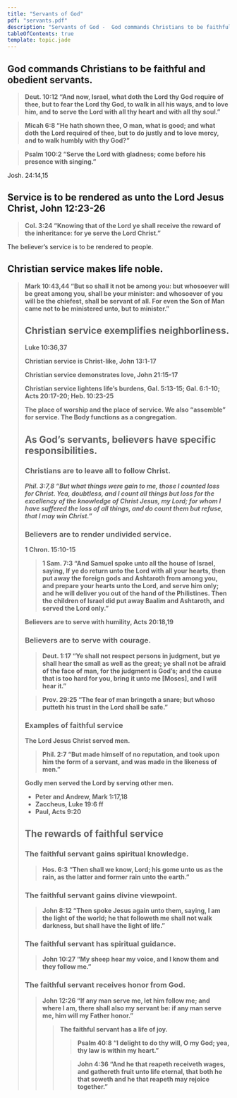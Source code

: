 ```yaml
---
title: "Servants of God"
pdf: "servants.pdf"
description: "Servants of God -  God commands Christians to be faithful and obedient servants."
tableOfContents: true
template: topic.jade
---
```


## God commands Christians to be faithful and obedient servants.

<blockquote><strong>Deut. 10:12 “And now, Israel, what doth the Lord thy God require of thee, but to fear the Lord thy God, to walk in all his ways, and to love him, and to serve the Lord with all thy heart and with all thy soul.” </blockquote></strong>

<blockquote><strong>Micah 6:8 “He hath shown thee, O man, what is good; and what doth the Lord required of thee, but to do justly and to love mercy, and to walk humbly with thy God?” </blockquote></strong>

<blockquote><strong>Psalm 100:2 “Serve the Lord with gladness; come before his presence with singing.” </blockquote></strong>

Josh. 24:14,15

## Service is to be rendered as unto the Lord Jesus Christ, John 12:23-26

<blockquote><strong>Col. 3:24 “Knowing that of the Lord ye shall receive the reward of the
inheritance: for ye serve the Lord Christ.” </blockquote></strong>

The believer’s service is to be rendered to people.

## Christian service makes life noble.

<blockquote><strong>Mark 10:43,44 “But so shall it not be among you: but whosoever will be great among you, shall be your minister: and whosoever of you will be the chiefest, shall be servant of all. For even the Son of Man came not to be ministered unto, but to minister.”

## Christian service exemplifies neighborliness.

Luke 10:36,37

Christian service is Christ-like, John 13:1-17

Christian service demonstrates love, John 21:15-17

Christian service lightens life’s burdens, Gal. 5:13-15; Gal. 6:1-10;
Acts 20:17-20; Heb. 10:23-25

The place of worship and the place of service. We also “assemble” for
service. The Body functions as a congregation.

## As God’s servants, believers have specific responsibilities.

### Christians are to leave all to follow Christ.

*Phil. 3:7,8 “But what things were gain to me, those I counted loss for
Christ. Yea, doubtless, and I count all things but loss for the
excellency of the knowledge of Christ Jesus, my Lord; for whom I have
suffered the loss of all things, and do count them but refuse, that I
may win Christ.”*

### Believers are to render undivided service.

1 Chron. 15:10-15

<blockquote><strong>1 Sam. 7:3 “And Samuel spoke unto all the house of Israel, saying, If ye do return unto the Lord with all your hearts, then put away the foreign gods and Ashtaroth from among you, and prepare your hearts unto the Lord, and serve him only; and he will deliver you out of the hand of the Philistines. Then the children of Israel did put away Baalim and Ashtaroth, and served the Lord only.” </blockquote></strong>

Believers are to serve with humility, Acts 20:18,19

### Believers are to serve with courage.

<blockquote><strong>Deut. 1:17 “Ye shall not respect persons in judgment, but ye shall hear the small as well as the great; ye shall not be afraid of the face of man, for the judgment is God’s; and the cause that is too hard for you, bring it unto me [Moses], and I will hear it.” </blockquote></strong>

<blockquote><strong>Prov. 29:25 “The fear of man bringeth a snare; but whoso putteth his trust in the Lord shall be safe.” </blockquote></strong>

### Examples of faithful service

The Lord Jesus Christ served men.

<blockquote><strong>Phil. 2:7 “But made himself of no reputation, and took upon him the form of a servant, and was made in the likeness of men.” </blockquote></strong>

Godly men served the Lord by serving other men.

<ul>
<li>Peter and Andrew, Mark 1:17,18 </li>

<li>Zaccheus, Luke 19:6 ff </li>

<li>Paul, Acts 9:20 </li>
</ul>

## The rewards of faithful service

### The faithful servant gains spiritual knowledge.

<blockquote><strong>Hos. 6:3 “Then shall we know, Lord; his gome unto us as the rain, as the latter and former rain unto the earth.” </blockquote></strong>

### The faithful servant gains divine viewpoint.

<blockquote><strong>John 8:12 “Then spoke Jesus again unto them, saying, I am the light of the world; he that followeth me shall not walk darkness, but shall have the light of life.” </blockquote></strong>

### The faithful servant has spiritual guidance.

<blockquote><strong>John 10:27 “My sheep hear my voice, and I know them and they follow me.”</blockquote></strong>

### The faithful servant receives honor from God.

<blockquote><strong>John 12:26 “If any man serve me, let him fol­low me; and where I am, there shall also my servant be: if any man serve me, him will my Father honor.” <blockquote><strong>

The faithful servant has a life of joy.

<blockquote><strong>Psalm 40:8 “I delight to do thy will, O my God; yea, thy law is within my heart.” </blockquote></strong>

<blockquote><strong>John 4:36 “And he that reapeth receiveth wages, and gathereth fruit unto life eternal, that both he that soweth and he that reapeth may rejoice together.” </blockquote></strong>


